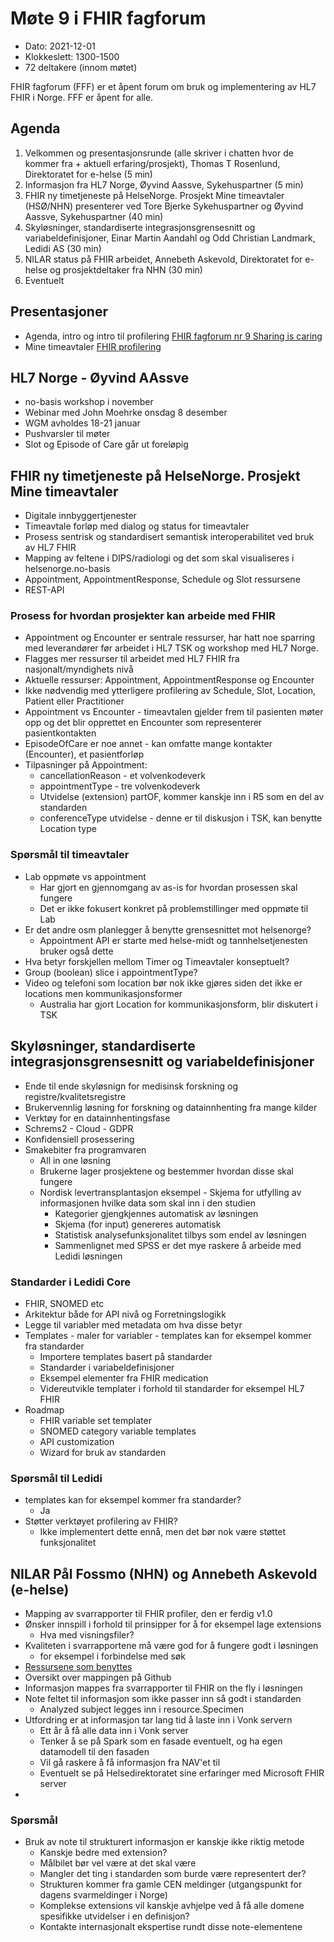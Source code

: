 # Møte 9 i FHIR fagforum

* Dato: 2021-12-01
* Klokkeslett: 1300-1500
* 72 deltakere (innom møtet)

FHIR fagforum (FFF) er et åpent forum om bruk og implementering av HL7 FHIR i Norge. FFF er åpent for alle.

## Agenda

1. Velkommen og presentasjonsrunde (alle skriver i chatten hvor de kommer fra + aktuell erfaring/prosjekt), Thomas T Rosenlund, Direktoratet for e-helse (5 min)
1. Informasjon fra HL7 Norge, Øyvind Aassve, Sykehuspartner (5 min)
1. FHIR ny timetjeneste på HelseNorge. Prosjekt Mine timeavtaler (HSØ/NHN) presenterer ved Tore Bjerke Sykehuspartner og Øyvind Aassve, Sykehuspartner (40 min)
1. Skyløsninger, standardiserte integrasjonsgrensesnitt og variabeldefinisjoner, Einar Martin Aandahl og Odd Christian Landmark, Ledidi AS (30 min)
1. NILAR status på FHIR arbeidet, Annebeth Askevold, Direktoratet for e-helse og prosjektdeltaker fra NHN (30 min) 
1. Eventuelt

## Presentasjoner

* Agenda, intro og intro til profilering [FHIR fagforum nr 9 Sharing is caring](../presentasjon/2021-12-01-FHIR-fagforum-9.pdf)
* Mine timeavtaler [FHIR profilering](../presentasjon/2021-12-01-Mine-timeavtaler-FHIR-profilering.pptx) 

## HL7 Norge - Øyvind AAssve

* no-basis workshop i november
* Webinar med John Moehrke onsdag 8 desember
* WGM avholdes 18-21 januar
* Pushvarsler til møter
* Slot og Episode of Care går ut foreløpig

## FHIR ny timetjeneste på HelseNorge. Prosjekt Mine timeavtaler

* Digitale innbyggertjenester
* Timeavtale forløp med dialog og status for timeavtaler
* Prosess sentrisk og standardisert semantisk interoperabilitet ved bruk av HL7 FHIR
* Mapping av feltene i DIPS/radiologi og det som skal visualiseres i helsenorge.no-basis
* Appointment, AppointmentResponse, Schedule og Slot ressursene
* REST-API

### Prosess for hvordan prosjekter kan arbeide med FHIR

* Appointment og Encounter er sentrale ressurser, har hatt noe sparring med leverandører før arbeidet i HL7 TSK og workshop med HL7 Norge.
* Flagges mer ressurser til arbeidet med HL7 FHIR fra nasjonalt/myndighets nivå
* Aktuelle ressurser: Appointment, AppointmentResponse og Encounter
* Ikke nødvendig med ytterligere profilering av Schedule, Slot, Location, Patient eller Practitioner
* Appointment vs Encounter - timeavtalen gjelder frem til pasienten møter opp og det blir opprettet en Encounter som representerer pasientkontakten
* EpisodeOfCare er noe annet - kan omfatte mange kontakter (Encounter), et pasientforløp
* Tilpasninger på Appointment: 
  * cancellationReason - et volvenkodeverk
  * appointmentType - tre volvenkodeverk
  * Utvidelse (extension) partOF, kommer kanskje inn i R5 som en del av standarden
  * conferenceType utvidelse - denne er til diskusjon i TSK, kan benytte Location type

### Spørsmål til timeavtaler

* Lab oppmøte vs appointment
  * Har gjort en gjennomgang av as-is for hvordan prosessen skal fungere
  * Det er ikke fokusert konkret på problemstillinger med oppmøte til Lab
* Er det andre osm planlegger å benytte grensesnittet mot helsenorge?
  * Appointment API er starte med helse-midt og tannhelsetjenesten bruker også dette
* Hva betyr forskjellen mellom Timer og Timeavtaler konseptuelt?
* Group (boolean) slice i appointmentType?
* Video og telefoni som location bør nok ikke gjøres siden det ikke er locations men kommunikasjonsformer
  * Australia har gjort Location for kommunikasjonsform, blir diskutert i TSK
  

## Skyløsninger, standardiserte integrasjonsgrensesnitt og variabeldefinisjoner

* Ende til ende skyløsnign for medisinsk forskning og registre/kvalitetsregistre
* Brukervennlig løsning for forskning og datainnhenting fra mange kilder
* Verktøy for en datainnhentingsfase
* Schrems2 - Cloud - GDPR
* Konfidensiell prosessering
* Smakebiter fra programvaren
  * All in one løsning
  * Brukerne lager prosjektene og bestemmer hvordan disse skal fungere
  * Nordisk levertransplantasjon eksempel - Skjema for utfylling av informasjonen hvilke data som skal inn i den studien
    * Kategorier gjengkjennes automatisk av løsningen
    * Skjema (for input) genereres automatisk
	* Statistisk analysefunksjonalitet tilbys som endel av løsningen
	* Sammenlignet med SPSS er det mye raskere å arbeide med Ledidi løsningen
	
### Standarder i Ledidi Core

* FHIR, SNOMED etc
* Arkitektur både for API nivå og Forretningslogikk
* Legge til variabler med metadata om hva disse betyr
* Templates - maler for variabler - templates kan for eksempel kommer fra standarder
  * Importere templates basert på standarder
  * Standarder i variabeldefinisjoner
  * Eksempel elementer fra FHIR medication
  * Videreutvikle templater i forhold til standarder for eksempel HL7 FHIR
* Roadmap
  * FHIR variable set templater
  * SNOMED category variable templates
  * API customization
  * Wizard for bruk av standarden
	
### Spørsmål til Ledidi

* templates kan for eksempel kommer fra standarder?
  * Ja
* Støtter verktøyet profilering av FHIR?
  * Ikke implementert dette ennå, men det bør nok være støttet funksjonalitet

## NILAR Pål Fossmo (NHN) og Annebeth Askevold (e-helse)

* Mapping av svarrapporter til FHIR profiler, den er ferdig v1.0
* Ønsker innspill i forhold til prinsipper for å for eksempel lage extensions
  * Hva med visningsfiler?
* Kvaliteten i svarrapportene må være god for å fungere godt i løsningen
  * for eksempel i forbindelse med søk
* [Ressursene som benyttes](https://github.com/HL7Norway/NILAR)
* Oversikt over mappingen på Github
* Informasjon mappes fra svarrapporter til FHIR on the fly i løsningen
* Note feltet til informasjon som ikke passer inn så godt i standarden
  * Analyzed subject legges inn i resource.Specimen
* Utfordring er at informasjon tar lang tid å laste inn i Vonk servern
  * Ett år å få alle data inn i Vonk server
  * Tenker å se på Spark som en fasade eventuelt, og ha egen datamodell til den fasaden
  * Vil gå raskere å få informasjon fra NAV'et til 
  * Eventuelt se på Helsedirektoratet sine erfaringer med Microsoft FHIR server
* 

### Spørsmål

* Bruk av note til strukturert informasjon er kanskje ikke riktig metode
  * Kanskje bedre med extension?
  * Målbilet bør vel være at det skal være
  * Mangler det ting i standarden som burde være representert der?
  * Strukturen kommer fra gamle CEN meldinger (utgangspunkt for dagens svarmeldinger i Norge)
  * Komplekse extensions vil kanskje avhjelpe ved å få alle domene spesifikke utvidelser i en definisjon?
  * Kontakte internasjonalt ekspertise rundt disse note-elementene
  
